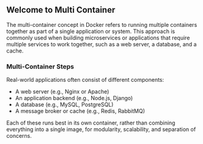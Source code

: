 ## Welcome to Multi Container

The multi-container concept in Docker refers to running multiple containers together as part of a single application or system. This approach is commonly used when building microservices or applications that require multiple services to work together, such as a web server, a database, and a cache.

### Multi-Container Steps

Real-world applications often consist of different components:

- A web server (e.g., Nginx or Apache)
- An application backend (e.g., Node.js, Django)
- A database (e.g., MySQL, PostgreSQL)
- A message broker or cache (e.g., Redis, RabbitMQ)

Each of these runs best in its own container, rather than combining everything into a single image, for modularity, scalability, and separation of concerns.
